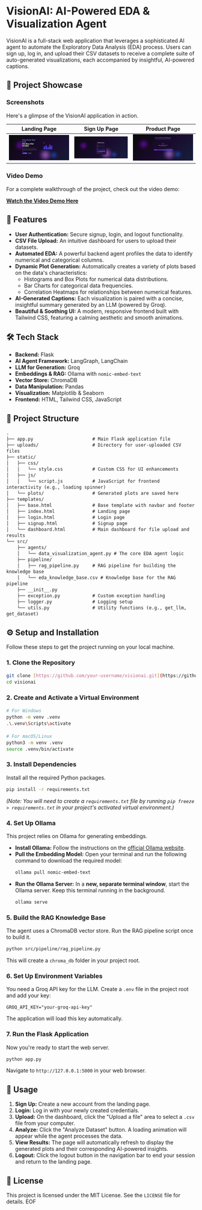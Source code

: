# VisionAI: AI-Powered EDA & Visualization Agent

VisionAI is a full-stack web application that leverages a sophisticated AI agent to automate the Exploratory Data Analysis (EDA) process. Users can sign up, log in, and upload their CSV datasets to receive a complete suite of auto-generated visualizations, each accompanied by insightful, AI-powered captions.

## 📸 Project Showcase

### Screenshots

Here's a glimpse of the VisionAI application in action.

| Landing Page                                      | Sign Up Page                                      | Product Page                                   |
| ------------------------------------------------- | ------------------------------------------------- | ---------------------------------------------------- |
| ![Landing Page](./website/landing_page.PNG)       | ![Sign Up](./website/sign_up_page.PNG)            | ![Product Page](./website/product_page.PNG) |

### Video Demo

For a complete walkthrough of the project, check out the video demo:

[**Watch the Video Demo Here**](./website/product_video.mp4)

## 🌟 Features

* **User Authentication:** Secure signup, login, and logout functionality.
* **CSV File Upload:** An intuitive dashboard for users to upload their datasets.
* **Automated EDA:** A powerful backend agent profiles the data to identify numerical and categorical columns.
* **Dynamic Plot Generation:** Automatically creates a variety of plots based on the data's characteristics:
  * Histograms and Box Plots for numerical data distributions.
  * Bar Charts for categorical data frequencies.
  * Correlation Heatmaps for relationships between numerical features.
* **AI-Generated Captions:** Each visualization is paired with a concise, insightful summary generated by an LLM (powered by Groq).
* **Beautiful & Soothing UI:** A modern, responsive frontend built with Tailwind CSS, featuring a calming aesthetic and smooth animations.

## 🛠️ Tech Stack

* **Backend:** Flask
* **AI Agent Framework:** LangGraph, LangChain
* **LLM for Generation:** Groq
* **Embeddings & RAG:** Ollama with `nomic-embed-text`
* **Vector Store:** ChromaDB
* **Data Manipulation:** Pandas
* **Visualization:** Matplotlib & Seaborn
* **Frontend:** HTML, Tailwind CSS, JavaScript

## 📂 Project Structure

```
.
├── app.py                      # Main Flask application file
├── uploads/                    # Directory for user-uploaded CSV files
├── static/
│   ├── css/
│   │   └── style.css           # Custom CSS for UI enhancements
│   ├── js/
│   │   └── script.js           # JavaScript for frontend interactivity (e.g., loading spinner)
│   └── plots/                  # Generated plots are saved here
├── templates/
│   ├── base.html               # Base template with navbar and footer
│   ├── index.html              # Landing page
│   ├── login.html              # Login page
│   ├── signup.html             # Signup page
│   └── dashboard.html          # Main dashboard for file upload and results
└── src/
    ├── agents/
    │   └── data_visualization_agent.py # The core EDA agent logic
    ├── pipeline/
    │   ├── rag_pipeline.py     # RAG pipeline for building the knowledge base
    │   └── eda_knowledge_base.csv # Knowledge base for the RAG pipeline
    ├── __init__.py
    ├── exception.py            # Custom exception handling
    ├── logger.py               # Logging setup
    └── utils.py                # Utility functions (e.g., get_llm, get_dataset)
```

## ⚙️ Setup and Installation

Follow these steps to get the project running on your local machine.

### 1. Clone the Repository

```bash
git clone [https://github.com/your-username/visionai.git](https://github.com/your-username/visionai.git)
cd visionai
```

### 2. Create and Activate a Virtual Environment

```bash
# For Windows
python -m venv .venv
.\.venv\Scripts\activate

# For macOS/Linux
python3 -m venv .venv
source .venv/bin/activate
```

### 3. Install Dependencies

Install all the required Python packages.

```bash
pip install -r requirements.txt
```

*(Note: You will need to create a `requirements.txt` file by running `pip freeze > requirements.txt` in your project's activated virtual environment.)*

### 4. Set Up Ollama

This project relies on Ollama for generating embeddings.

* **Install Ollama:** Follow the instructions on the [official Ollama website](https://ollama.com/).
* **Pull the Embedding Model:** Open your terminal and run the following command to download the required model:
  ```bash
  ollama pull nomic-embed-text
  ```
* **Run the Ollama Server:** In a **new, separate terminal window**, start the Ollama server. Keep this terminal running in the background.
  ```bash
  ollama serve
  ```

### 5. Build the RAG Knowledge Base

The agent uses a ChromaDB vector store. Run the RAG pipeline script once to build it.

```bash
python src/pipeline/rag_pipeline.py
```

This will create a `chroma_db` folder in your project root.

### 6. Set Up Environment Variables

You need a Groq API key for the LLM. Create a `.env` file in the project root and add your key:

```
GROQ_API_KEY="your-groq-api-key"
```

The application will load this key automatically.

### 7. Run the Flask Application

Now you're ready to start the web server.

```bash
python app.py
```

Navigate to `http://127.0.0.1:5000` in your web browser.

## 🚀 Usage

1. **Sign Up:** Create a new account from the landing page.
2. **Login:** Log in with your newly created credentials.
3. **Upload:** On the dashboard, click the "Upload a file" area to select a `.csv` file from your computer.
4. **Analyze:** Click the "Analyze Dataset" button. A loading animation will appear while the agent processes the data.
5. **View Results:** The page will automatically refresh to display the generated plots and their corresponding AI-powered insights.
6. **Logout:** Click the logout button in the navigation bar to end your session and return to the landing page.

## 📄 License

This project is licensed under the MIT License. See the `LICENSE` file for details.
EOF
